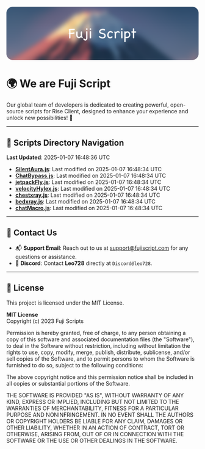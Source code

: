 ![Banner](.github/b.webp)

# 🌍 **We are Fuji Script**

Our global team of developers is dedicated to creating powerful, open-source scripts for Rise Client, designed to enhance your experience and unlock new possibilities! 🌟

---
<!-- SCRIPTS_NAVIGATION_START -->
## 📂 **Scripts Directory Navigation**

**Last Updated**: 2025-01-07 16:48:36 UTC

- **[SilentAura.js](scripts/SilentAura.js)**: Last modified on 2025-01-07 16:48:34 UTC
- **[ChatBypass.js](scripts/ChatBypass.js)**: Last modified on 2025-01-07 16:48:34 UTC
- **[jetpackFly.js](scripts/jetpackFly.js)**: Last modified on 2025-01-07 16:48:34 UTC
- **[velocityHylex.js](scripts/velocityHylex.js)**: Last modified on 2025-01-07 16:48:34 UTC
- **[chestxray.js](scripts/chestxray.js)**: Last modified on 2025-01-07 16:48:34 UTC
- **[bedxray.js](scripts/bedxray.js)**: Last modified on 2025-01-07 16:48:34 UTC
- **[chatMacro.js](scripts/chatMacro.js)**: Last modified on 2025-01-07 16:48:34 UTC

<!-- SCRIPTS_NAVIGATION_END -->

---

## 💬 **Contact Us**  
- 📬 **Support Email**: Reach out to us at [support@fujiscript.com](mailto:support@fujiscript.com) for any questions or assistance.  
- 💬 **Discord**: Contact **Leo728** directly at `Discord@leo728`.

---

## 📜 **License**

This project is licensed under the MIT License.  

**MIT License**  
Copyright (c) 2023 Fuji Scripts  

Permission is hereby granted, free of charge, to any person obtaining a copy of this software and associated documentation files (the "Software"), to deal in the Software without restriction, including without limitation the rights to use, copy, modify, merge, publish, distribute, sublicense, and/or sell copies of the Software, and to permit persons to whom the Software is furnished to do so, subject to the following conditions:  

The above copyright notice and this permission notice shall be included in all copies or substantial portions of the Software.  

THE SOFTWARE IS PROVIDED "AS IS", WITHOUT WARRANTY OF ANY KIND, EXPRESS OR IMPLIED, INCLUDING BUT NOT LIMITED TO THE WARRANTIES OF MERCHANTABILITY, FITNESS FOR A PARTICULAR PURPOSE AND NONINFRINGEMENT. IN NO EVENT SHALL THE AUTHORS OR COPYRIGHT HOLDERS BE LIABLE FOR ANY CLAIM, DAMAGES OR OTHER LIABILITY, WHETHER IN AN ACTION OF CONTRACT, TORT OR OTHERWISE, ARISING FROM, OUT OF OR IN CONNECTION WITH THE SOFTWARE OR THE USE OR OTHER DEALINGS IN THE SOFTWARE.  
